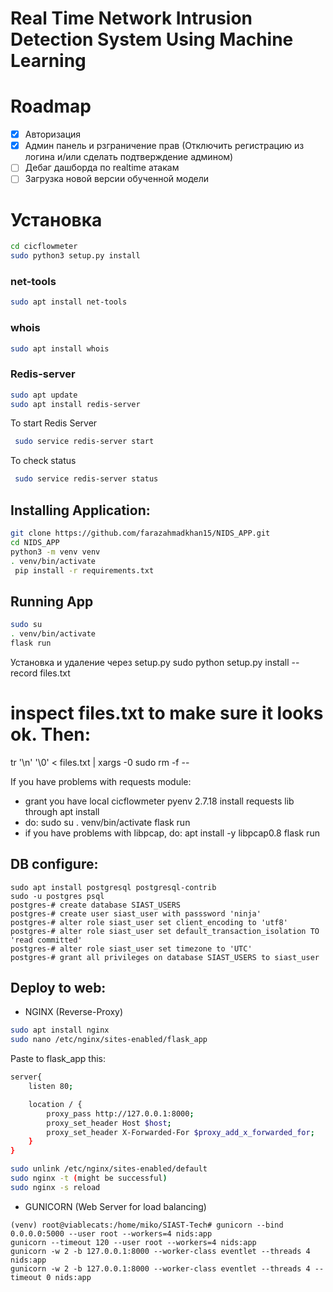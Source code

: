 # Real Time Network Intrusion Detection System Using Machine Learning
# Roadmap

- [x] Авторизация
- [x] Админ панель и рзграничение прав (Отключить регистрацию из логина и/или сделать подтверждение админом)
- [ ] Дебаг дашборда по realtime атакам
- [ ] Загрузка новой версии обученной модели

# Установка
```sh
cd cicflowmeter
sudo python3 setup.py install 
```
### net-tools
```sh
sudo apt install net-tools
```
### whois
```sh
sudo apt install whois
```
### Redis-server
```sh
sudo apt update
sudo apt install redis-server
```
To start Redis Server
```sh
 sudo service redis-server start
```
To check status
```sh
 sudo service redis-server status
```
## Installing Application: 
```sh
git clone https://github.com/farazahmadkhan15/NIDS_APP.git 
cd NIDS_APP 
python3 -m venv venv 
. venv/bin/activate 
 pip install -r requirements.txt 
```
## Running App
```sh
sudo su 
. venv/bin/activate 
flask run
```
Установка и удаление через setup.py
sudo python setup.py install --record files.txt
# inspect files.txt to make sure it looks ok. Then:
tr '\n' '\0' < files.txt | xargs -0 sudo rm -f --

If you have problems with requests module:
* grant you have local cicflowmeter pyenv 2.7.18
install requests lib through apt install 
* do: sudo su 
. venv/bin/activate
flask run
* if you have problems with libpcap, do: apt install -y libpcap0.8
flask run

## DB configure:
```
sudo apt install postgresql postgresql-contrib
sudo -u postgres psql
postgres-# create database SIAST_USERS
postgres-# create user siast_user with passsword 'ninja'
postgres-# alter role siast_user set client_encoding to 'utf8'
postgres-# alter role siast_user set default_transaction_isolation TO 'read committed'
postgres-# alter role siast_user set timezone to 'UTC'
postgres-# grant all privileges on database SIAST_USERS to siast_user
```

## Deploy to web:
* NGINX (Reverse-Proxy)
```sh
sudo apt install nginx
sudo nano /etc/nginx/sites-enabled/flask_app
```
Paste to flask_app this:
```sh
server{
    listen 80;

    location / {
        proxy_pass http://127.0.0.1:8000;
        proxy_set_header Host $host;
        proxy_set_header X-Forwarded-For $proxy_add_x_forwarded_for;
    }
}
```
```sh
sudo unlink /etc/nginx/sites-enabled/default
sudo nginx -t (might be successful)
sudo nginx -s reload
```
* GUNICORN (Web Server for load balancing)
```
(venv) root@viablecats:/home/miko/SIAST-Tech# gunicorn --bind 0.0.0.0:5000 --user root --workers=4 nids:app
gunicorn --timeout 120 --user root --workers=4 nids:app
gunicorn -w 2 -b 127.0.0.1:8000 --worker-class eventlet --threads 4 nids:app
gunicorn -w 2 -b 127.0.0.1:8000 --worker-class eventlet --threads 4 --timeout 0 nids:app

```
